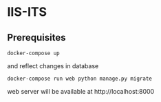 # IIS-ITS
## Prerequisites
```shell script
docker-compose up
````
and reflect changes in database
```shell script
docker-compose run web python manage.py migrate
```
web server will be available at http://localhost:8000